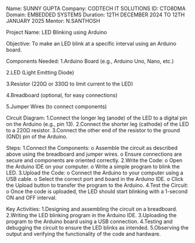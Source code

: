 Name: SUNNY GUPTA 
Company: CODTECH IT SOLUTIONS 
ID: CTO8DMA
Domain: EMBEDDED SYSTEMS 
Duration: 12TH DECEMBER 2024 TO 12TH JANUARY 2025 
Mentor: N.SANTHOSH

Project Name: LED Blinking using Arduino

Objective: To make an LED blink at a specific interval using an Arduino board.

Components Needed:
1.Arduino Board (e.g., Arduino Uno, Nano, etc.)

2.LED (Light Emitting Diode)

3.Resistor (220Ω or 330Ω to limit current to the LED)

4.Breadboard (optional, for easy connections)

5.Jumper Wires (to connect components)

Circuit Diagram:
1.Connect the longer leg (anode) of the LED to a digital pin on the Arduino (e.g., pin 13).
2.Connect the shorter leg (cathode) of the LED to a 220Ω resistor.
3.Connect the other end of the resistor to the ground (GND) pin of the Arduino.

Steps:
1.Connect the Components: o Assemble the circuit as described above using the breadboard and jumper wires. o Ensure connections are secure and components are oriented correctly.
2.Write the Code: o Open the Arduino IDE on your computer. o Write a simple program to blink the LED.
3.Upload the Code: o Connect the Arduino to your computer using a USB cable. o Select the correct port and board in the Arduino IDE. o Click the Upload button to transfer the program to the Arduino.
4.Test the Circuit: o Once the code is uploaded, the LED should start blinking with a 1-second ON and OFF interval.

Key Activities:
1.Designing and assembling the circuit on a breadboard.
2.Writing the LED blinking program in the Arduino IDE.
3.Uploading the program to the Arduino board using a USB connection.
4.Testing and debugging the circuit to ensure the LED blinks as intended.
5.Observing the output and verifying the functionality of the code and hardware.

